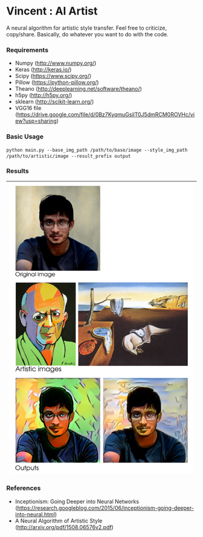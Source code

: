 # Vincent : AI Artist

A neural algorithm for artistic style transfer. Feel free to criticize, copy/share. Basically, do whatever you want to do with the code.

### Requirements

* Numpy (http://www.numpy.org/)
* Keras (http://keras.io/)
* Scipy  (https://www.scipy.org/)
* Pillow (https://python-pillow.org/)
* Theano (http://deeplearning.net/software/theano/)
* h5py (http://h5py.org/)
* sklearn (http://scikit-learn.org/)
* VGG16 file (https://drive.google.com/file/d/0Bz7KyqmuGsilT0J5dmRCM0ROVHc/view?usp=sharing)

### Basic Usage

```
python main.py --base_img_path /path/to/base/image --style_img_path /path/to/artistic/image --result_prefix output
```

### Results

|![result_00](img/outputs.png)|
|-------------------------------|

### References

* Inceptionism: Going Deeper into Neural Networks (https://research.googleblog.com/2015/06/inceptionism-going-deeper-into-neural.html)
* A Neural Algorithm of Artistic Style (http://arxiv.org/pdf/1508.06576v2.pdf)
